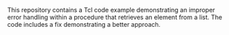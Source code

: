 This repository contains a Tcl code example demonstrating an improper error handling within a procedure that retrieves an element from a list. The code includes a fix demonstrating a better approach.